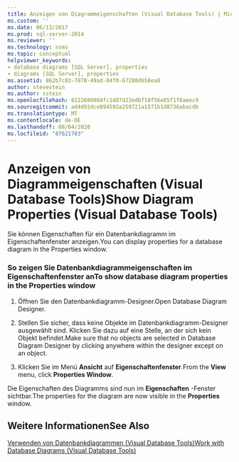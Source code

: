 ```yaml
---
title: Anzeigen von Diagrammeigenschaften (Visual Database Tools) | Microsoft-Dokumentation
ms.custom: ''
ms.date: 06/13/2017
ms.prod: sql-server-2014
ms.reviewer: ''
ms.technology: ssms
ms.topic: conceptual
helpviewer_keywords:
- database diagrams [SQL Server], properties
- diagrams [SQL Server], properties
ms.assetid: 862b7c83-7878-49ad-84f0-67288d658ea8
author: stevestein
ms.author: sstein
ms.openlocfilehash: 8222686084fc1d87d23edbf18f56e85f1f8aeec9
ms.sourcegitcommit: ad4d92dce894592a259721a1571b1d8736abacdb
ms.translationtype: MT
ms.contentlocale: de-DE
ms.lasthandoff: 08/04/2020
ms.locfileid: "87621783"
---
```

# <a name="show-diagram-properties-visual-database-tools"></a><span data-ttu-id="4029f-102">Anzeigen von Diagrammeigenschaften (Visual Database Tools)</span><span class="sxs-lookup"><span data-stu-id="4029f-102">Show Diagram Properties (Visual Database Tools)</span></span>
  <span data-ttu-id="4029f-103">Sie können Eigenschaften für ein Datenbankdiagramm im Eigenschaftenfenster anzeigen.</span><span class="sxs-lookup"><span data-stu-id="4029f-103">You can display properties for a database diagram in the Properties window.</span></span>  
  
### <a name="to-show-database-diagram-properties-in-the-properties-window"></a><span data-ttu-id="4029f-104">So zeigen Sie Datenbankdiagrammeigenschaften im Eigenschaftenfenster an</span><span class="sxs-lookup"><span data-stu-id="4029f-104">To show database diagram properties in the Properties window</span></span>  
  
1.  <span data-ttu-id="4029f-105">Öffnen Sie den Datenbankdiagramm-Designer.</span><span class="sxs-lookup"><span data-stu-id="4029f-105">Open Database Diagram Designer.</span></span>  
  
2.  <span data-ttu-id="4029f-106">Stellen Sie sicher, dass keine Objekte im Datenbankdiagramm-Designer ausgewählt sind. Klicken Sie dazu auf eine Stelle, an der sich kein Objekt befindet.</span><span class="sxs-lookup"><span data-stu-id="4029f-106">Make sure that no objects are selected in Database Diagram Designer by clicking anywhere within the designer except on an object.</span></span>  
  
3.  <span data-ttu-id="4029f-107">Klicken Sie im Menü **Ansicht** auf **Eigenschaftenfenster**.</span><span class="sxs-lookup"><span data-stu-id="4029f-107">From the **View** menu, click **Properties Window**.</span></span>  
  
 <span data-ttu-id="4029f-108">Die Eigenschaften des Diagramms sind nun im **Eigenschaften** -Fenster sichtbar.</span><span class="sxs-lookup"><span data-stu-id="4029f-108">The properties for the diagram are now visible in the **Properties** window.</span></span>  
  
## <a name="see-also"></a><span data-ttu-id="4029f-109">Weitere Informationen</span><span class="sxs-lookup"><span data-stu-id="4029f-109">See Also</span></span>  
 [<span data-ttu-id="4029f-110">Verwenden von Datenbankdiagrammen &#40;Visual Database Tools&#41;</span><span class="sxs-lookup"><span data-stu-id="4029f-110">Work with Database Diagrams &#40;Visual Database Tools&#41;</span></span>](visual-database-tools.md)  
  
  
